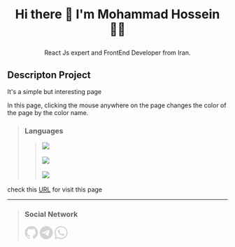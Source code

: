 # <p align="center"> Hi there 👋 I'm Mohammad Hossein 👨‍💻 </p>
 <p align="center"> React Js expert and FrontEnd Developer from Iran.</p>

## Descripton Project
It's a simple but interesting page

In this page, clicking the mouse anywhere on the page changes the color of the page by the color name.

>### Languages
>> ![](https://readme-typing-svg.demolab.com?font=Fira+Code&size=16&duration=1500&pause=5000&color=F77F1A&random=false&width=55&height=25&lines=Html5)
>> 
>> ![](https://readme-typing-svg.demolab.com?font=Fira+Code&size=16&duration=1500&pause=5000&color=5BCAF7&random=false&width=55&height=25&lines=Css3)
>> 
>> ![](https://readme-typing-svg.demolab.com?font=Fira+Code&size=16&duration=1500&pause=5000&color=FAFF09&random=false&width=100&height=25&lines=JavaScript)

check this [URL](https://khadem-mh.github.io/changeBackgroundPage/) for visit this page
___
>### Social Network
> [<img src="./Images/github.png" width="30">](https://github.com/khadem-mh)
> [<img src="./Images/telegram.png" width="30">](https://web.telegram.org/k/#6411851503)
> [<img src="./Images/whatsapp.png" width="30">](https://github.com/khadem-mh)
